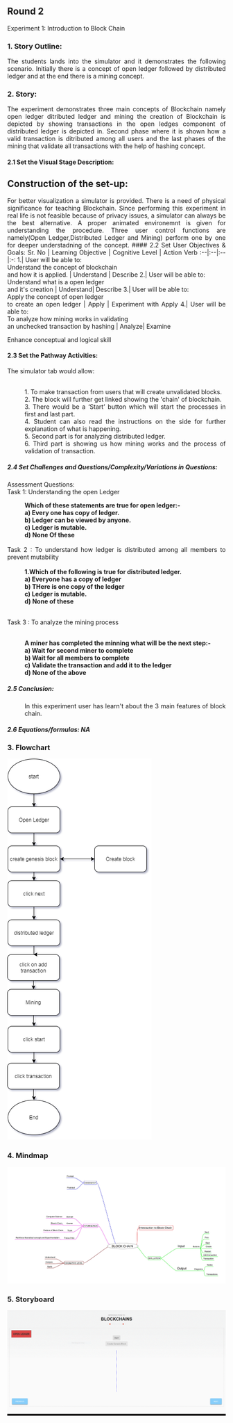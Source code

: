 ## Round 2

Experiment 1: Introduction to Block Chain

### 1. Story Outline:

<div align="justify"> The students lands into the simulator and it demonstrates the following scenario. Initially there is a concept of open ledger followed by distributed ledger and at the end there is a mining concept.

### 2. Story:
<div align="justify">The experiment demonstrates three main concepts of Blockchain namely open ledger ditributed ledger and mining the creation of Blockchain is depicted by showing transactions in the open ledges component of distributed ledger is depicted in. Second phase where it is shown how a valid transaction is ditributed among all users and the last phases of the mining that validate all transactions with the help of hashing concept.

#### 2.1 Set the Visual Stage Description:
<h2>Construction of the set-up:</h2>
<div align = "justify">For better visualization a simulator is provided. There is a need of physical significance for teaching Blockchain. Since performing this experiment in real life is not feasible because of privacy issues, a simulator can always be the best alternative. A proper animated environemnt is given for understanding the procedure. Three user control functions are namely(Open Ledger,Distributed Ledger and Mining) perform one by one for deeper understadning of the concept. 
#### 2.2 Set User Objectives & Goals:
Sr. No |	Learning Objective	| Cognitive Level | Action Verb
:--|:--|:--|:-:
1.| User will be able to: <br>Understand the concept of blockchain  <br> and how it is applied. | Understand | Describe
2.| User will be able to: <br>Understand what is a open ledger<br>and it's creation | Understand| Describe
3.| User will be able to: <br>Apply the concept of open ledger<br>to create  an open ledger | Apply | Experiment with Apply
4.| User will be able to: <br>To analyze how mining works in validating <br> an unchecked transaction by  hashing | Analyze| Examine

Enhance conceptual and logical skill
</b>

#### 2.3 Set the Pathway Activities:

The simulator tab would allow:<br> <br>
<dd>1.	To make transaction from users that will create unvalidated blocks.<br>
2.	The block will further get linked showing the 'chain' of blockchain.<br>
3.	There would be a ‘Start’ button which will start the processes in first and last part.<br>
4.	Student can also read the instructions on the side for further explanation of what is happening.<br>
5.	Second part is for analyzing distributed ledger.<br>
6.  Third part is showing us how mining works and the process of validation of transaction.
</dd>


##### 2.4 Set Challenges and Questions/Complexity/Variations in Questions:

Assessment Questions:<br>
Task 1: Understanding the open Ledger<br>

<dd><b> Which of these statements are true for open ledger:-<br>
a)	Every one has copy of ledger.<br>
b)	Ledger can be viewed by anyone.<br>
c)	Ledger is mutable.<br>
d)	None Of these<br></dd><br></b>
Task 2 : To understand how ledger is distributed among all members to prevent mutability<br><br>
<dd><b>1.Which of the following  is true for distributed ledger.<br>
a)	Everyone has a copy of ledger
<br>
b)	THere is one copy of the ledger
<br>
c)	Ledger is mutable.
<br>
d)	None of these
<br><br></b>
</dd>

Task 3 : To analyze the mining process<br><br>
<dd>
<b> A miner has completed the minning what will be the next step:-<br>
a)	Wait for second miner to complete<br>
b)	Wait for all members to complete<br>
c)	Validate the transaction and add it to the ledger<br>
d)	None of the above <br></b>
</dd>




##### 2.5 Conclusion:
<dd>In this experiment user has learn't about the 3 main features of block chain. 
</dd>

##### 2.6 Equations/formulas: NA


### 3. Flowchart
<img src="flowchart/flowchart.png" alt="Flow Chart Image here"/>

### 4. Mindmap
<img src="mindmap/mindmap.jpg" alt="mindmap Image here"/>
 
### 5. Storyboard 
<img src="storyboard/storyboard.gif" alt="Gif here">
